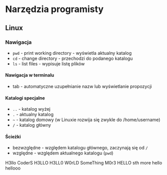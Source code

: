 # Narzędzia programisty

## Linux

### Nawigacja

* `pwd` - print working directory - wyświetla aktualny katalog
* `cd` - change directory - przechodzi do podanego katalogu
* `ls` - list files - wypisuje listę plików

#### Nawigacja w terminalu

* tab - automatyczne uzupełnianie nazw lub wyświetlanie propozycji

#### Katalogi specjalne

* `..` - katalog wyżej
* `.` - aktualny katalog
* `~` - katalog domowy (w Linuxie rozwija się zwykle do /home/username)
* `/` - katalog główny

#### Ścieżki

*  bezwzględne - względem katalogu głównego, zaczynają się od `/`
*  względne - względem aktualnego katalogu (`pwd`)

H3llo CoderS
H3LLO
H3LL0 W0rLD
SomeThing M0r3
HELLO
sth more
hello
hellooo
